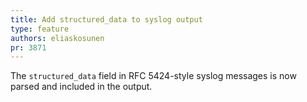 ```yaml
---
title: Add structured_data to syslog output
type: feature
authors: eliaskosunen
pr: 3871
---
```


The `structured_data` field in RFC 5424-style syslog messages is
now parsed and included in the output.
